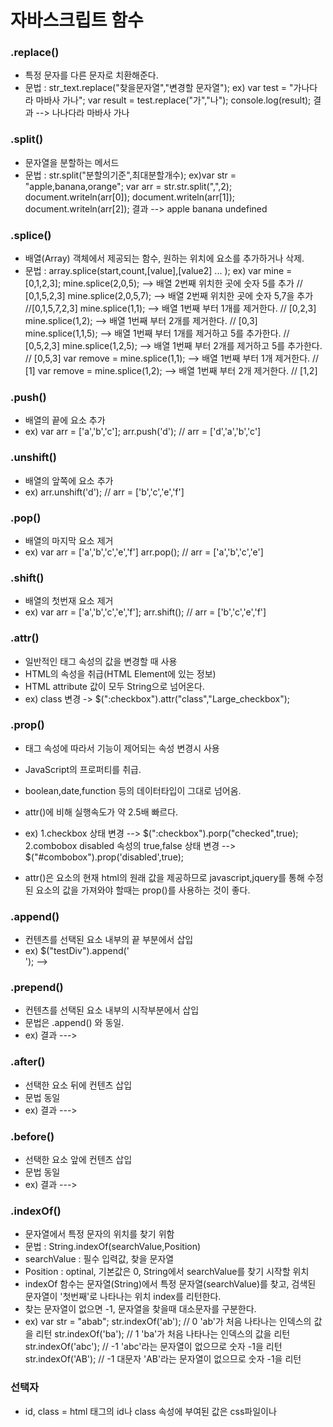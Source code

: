 # 자바스크립트 함수

### .replace()
* 특정 문자를 다른 문자로 치환해준다.
* 문법 : str_text.replace("찾을문자열","변경할 문자열");
  ex) var test = "가나다라 마바사 가나";
  var result = test.replace("가","나");
  console.log(result);
  결과 --> 나나다라 마바사 가나
  
### .split()
* 문자열을 분할하는 메서드
* 문법 : str.split("분할의기준",최대분할개수);
  ex)var str = "apple,banana,orange";
  var arr = str.str.split(",",2);
  document.writeln(arr[0]);
  document.writeln(arr[1]);
  document.writeln(arr[2]);
  결과 --> apple banana undefined
  
### .splice()
* 배열(Array) 객체에서 제공되는 함수, 원하는 위치에 요소를 추가하거나 삭제.
* 문법 : array.splice(start,count,[value],[value2] ... );
  ex) var mine = [0,1,2,3];
  mine.splice(2,0,5); --> 배열 2번째 위치한 곳에 숫자 5를 추가  // [0,1,5,2,3]
  mine.splice(2,0,5,7); --> 배열 2번째 위치한 곳에 숫자 5,7을 추가  //[0,1,5,7,2,3]
  mine.splice(1,1); --> 배열 1번째 부터 1개를 제거한다.          // [0,2,3]
  mine.splice(1,2); --> 배열 1번째 부터 2개를 제거한다.          // [0,3]
  mine.splice(1,1,5); --> 배열 1번째 부터 1개를 제거하고 5를 추가한다.  // [0,5,2,3]
  mine.splice(1,2,5); --> 배열 1번째 부터 2개를 제거하고 5를 추가한다.  // [0,5,3]
  var remove = mine.splice(1,1); --> 배열 1번째 부터 1개 제거한다.     // [1]
  var remove = mine.splice(1,2); --> 배열 1번째 부터 2개 제거한다.     // [1,2]
  
### .push()
* 배열의 끝에 요소 추가
* ex) var arr = ['a','b','c'];
  arr.push('d');    // arr = ['d','a','b','c']
  
### .unshift()
* 배열의 앞쪽에 요소 추가
* ex) arr.unshift('d');   // arr = ['b','c','e','f']

### .pop()
* 배열의 마지막 요소 제거
* ex) var arr = ['a','b','c','e','f']
  arr.pop();    // arr = ['a','b','c','e']
  
### .shift()
* 배열의 첫번재 요소 제거
* ex) var arr = ['a','b','c','e','f'];
  arr.shift();  // arr = ['b','c','e','f']
  
### .attr()
* 일반적인 태그 속성의 값을 변경할 때 사용
* HTML의 속성을 취급(HTML Element에 있는 정보)
* HTML attribute 값이 모두 String으로 넘어온다.
* ex) class 변경 -> $(":checkbox").attr("class","Large_checkbox");

### .prop()
* 태그 속성에 따라서 기능이 제어되는 속성 변경시 사용
* JavaScript의 프로퍼티를 취급.
* boolean,date,function 등의 데이터타입이 그대로 넘어옴.
* attr()에 비해 실행속도가 약 2.5배 빠르다.
* ex) 1.checkbox 상태 변경 --> $(":checkbox").porp("checked",true);
      2.combobox disabled 속성의 true,false 상태 변경 --> $("#combobox").prop('disabled',true);

* attr()은 요소의 현재 html의 원래 값을 제공하므로 javascript,jquery를 통해 수정된 요소의 값을 가져와야 할때는 prop()를 사용하는 것이 좋다.

### .append()
* 컨텐츠를 선택된 요소 내부의 끝 부분에서 삽입
* ex) $("testDiv").append('<div id="insertDiv"></div>');
      --> <div id="testDiv"><div id="..."></div><div id="insertDiv"></div></div>
      
### .prepend()
* 컨텐츠를 선택된 요소 내부의 시작부분에서 삽입
* 문법은 .append() 와 동일.
* ex) 결과 ---> <div id="testDiv"><div id="insertDiv"></div><div id="..."></div></div>

### .after()
* 선택한 요소 뒤에 컨텐츠 삽입
* 문법 동일
* ex) 결과 ---> <div id="testDiv"><div id="..."></div></div><div id="insertDiv"></div>

### .before()
* 선택한 요소 앞에 컨텐츠 삽입
* 문법 동일
* ex) 결과 ---> <div id="insertDiv"></div><div id="testDiv"><div id="..."></div></div>

### .indexOf()
* 문자열에서 특정 문자의 위치를 찾기 위함
* 문법 : String.indexOf(searchValue,Position)
* searchValue : 필수 입력값, 찾을 문자열
* Position : optinal, 기본값은 0, String에서 searchValue를 찾기 시작할 위치
* indexOf 함수는 문자열(String)에서 특정 문자열(searchValue)를 찾고, 검색된 문자열이 '첫번째'로 나타나는 위치 index를 리턴한다.
* 찾는 문자열이 없으면 -1, 문자열을 찾을때 대소문자를 구분한다.
* ex) var str = "abab";
  str.indexOf('ab');  // 0  'ab'가 처음 나타나는 인덱스의 값을 리턴
  str.indexOf('ba');  // 1  'ba'가 처음 나타나는 인덱스의 값을 리턴
  str.indexOf('abc'); // -1 'abc'라는 문자열이 없으므로 숫자 -1을 리턴
  str.indexOf('AB');  // -1 대문자 'AB'라는 문자열이 없으므로 숫자 -1을 리턴
  
### 선택자
* id, class = html 태그의 id나 class 속성에 부여된 값은 css파일이나 <style>태그에서 선택자로서 역할을 수행 할 수 있다.
* name = 선택자로서 역할을 수행 할 수 없다. 요소의 역할에 대한 참조로써 지정할 속성이며 자바스크립트 코드에서도 참조 될 수 있는 속성이다.
* id --> $("#아이디 밸류")         __
  class --> $(".클래스밸류")       __ㅣ-->>>> Jquery에서   
  name --> $('[name="네임밸류"]')  __ㅣ
 
